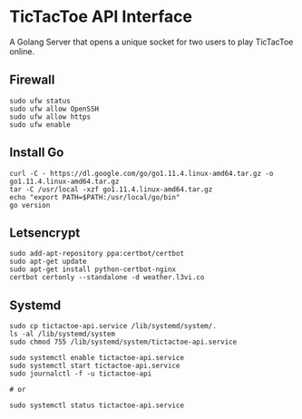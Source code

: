# TicTacToe API Interface
A Golang Server that opens a unique socket for two users to play TicTacToe online.

## Firewall
    sudo ufw status
    sudo ufw allow OpenSSH
    sudo ufw allow https
    sudo ufw enable

## Install Go

    curl -C - https://dl.google.com/go/go1.11.4.linux-amd64.tar.gz -o go1.11.4.linux-amd64.tar.gz
    tar -C /usr/local -xzf go1.11.4.linux-amd64.tar.gz
    echo "export PATH=$PATH:/usr/local/go/bin"
    go version

## Letsencrypt
    sudo add-apt-repository ppa:certbot/certbot
    sudo apt-get update
    sudo apt-get install python-certbot-nginx
    certbot certonly --standalone -d weather.l3vi.co

## Systemd
    sudo cp tictactoe-api.service /lib/systemd/system/.
    ls -al /lib/systemd/system
    sudo chmod 755 /lib/systemd/system/tictactoe-api.service

    sudo systemctl enable tictactoe-api.service
    sudo systemctl start tictactoe-api.service
    sudo journalctl -f -u tictactoe-api

    # or

    sudo systemctl status tictactoe-api.service
